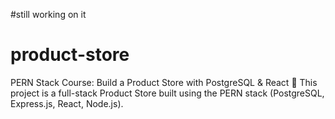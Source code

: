 #still working on it

# product-store
PERN Stack Course: Build a Product Store with PostgreSQL &amp; React 🛒  This project is a full-stack Product Store built using the PERN stack (PostgreSQL, Express.js, React, Node.js).

